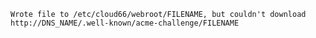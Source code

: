 <!-- usedin: [ _includes/_inlines/AddIns/common/Lets-encrypt/lets-encrypt_troubleshoot-v1.md] -->

```
Wrote file to /etc/cloud66/webroot/FILENAME, but couldn't download http://DNS_NAME/.well-known/acme-challenge/FILENAME 
```
